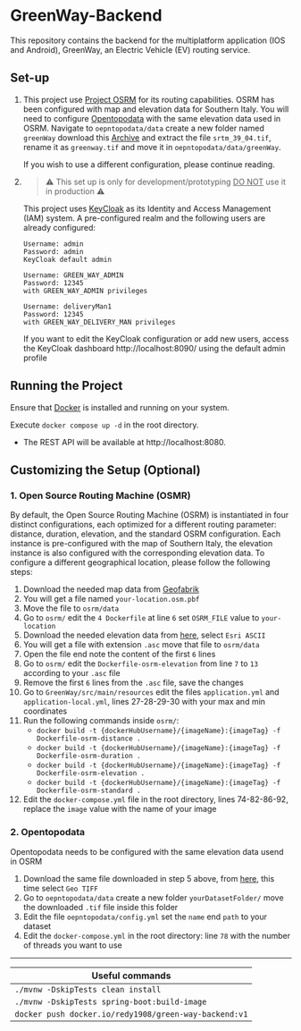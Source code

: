 # GreenWay-Backend
This repository contains the backend for the multiplatform application (IOS and Android),
GreenWay, an Electric Vehicle (EV) routing service.

## Set-up

1. This project use [Project OSRM](https://project-osrm.org/) for its routing capabilities. OSRM has been configured
   with map and elevation data for Southern Italy. You will need to configure [Opentopodata](https://www.opentopodata.org/) with the same
   elevation data used in OSRM. Navigate to ```oepntopodata/data``` create a new folder named ```greenWay```
   download this [Archive](https://srtm.csi.cgiar.org/wp-content/uploads/files/srtm_5x5/TIFF/srtm_39_04.zip) and extract the file ```srtm_39_04.tif```,
   rename it as ```greenway.tif``` and move it in ```oepntopodata/data/greenWay```.

   If you wish to use a different configuration, please continue reading.

2. > :warning: This set up is only for development/prototyping <u>DO NOT</u> use it in production :warning:

   This project uses [KeyCloak](https://www.keycloak.org/) as its Identity and Access Management (IAM) system. 
   A pre-configured realm and the following users are already configured:

    ```
    Username: admin
    Password: admin
    KeyCloak default admin
    ```

    ```
    Username: GREEN_WAY_ADMIN
    Password: 12345
    with GREEN_WAY_ADMIN privileges
    ```
    
    ```
    Username: deliveryMan1
    Password: 12345
    with GREEN_WAY_DELIVERY_MAN privileges
    ```

    If you want to edit the KeyCloak configuration or add new users, access the 
    KeyCloak dashboard http://localhost:8090/ using the default admin profile

## Running the Project

Ensure that [Docker](https://www.docker.com/) is installed and running on your system.

Execute ```docker compose up -d``` in the root directory. 
- The REST API will be available at http://localhost:8080.

## Customizing the Setup (Optional)

### 1. Open Source Routing Machine (OSMR)

By default, the Open Source Routing Machine (OSRM) is instantiated in four distinct configurations, each optimized for a 
different routing parameter: distance, duration, elevation, and the standard OSRM configuration. Each instance 
is pre-configured with the map of Southern Italy, the elevation instance is also configured with the corresponding elevation data. 
To configure a different geographical location, please follow the following steps:

1. Download the needed map data from [Geofabrik](https://www.geofabrik.de/)
2. You will get a file named ```your-location.osm.pbf```
3. Move the file to ```osrm/data```
4. Go to ```osrm/``` edit the ```4 Dockerfile``` at line ```6``` set ```OSRM_FILE``` value to ```your-location```
5. Download the needed elevation data from [here](https://srtm.csi.cgiar.org/srtmdata/), select ```Esri ASCII```
6. You will get a file with extension ```.asc``` move that file to ```osrm/data```
7. Open the file end note the content of the first ```6``` lines
8. Go to ```osrm/``` edit the ```Dockerfile-osrm-elevation``` from line ```7``` to ```13``` according to your ```.asc``` file
9. Remove the first ```6``` lines from the  ```.asc``` file, save the changes 
10. Go to ```GreenWay/src/main/resources``` edit the files ```application.yml``` and ```application-local.yml```, lines 27-28-29-30 with your max and min coordinates 
10. Run the following commands inside ```osrm/```:
    - ```docker build -t {dockerHubUsername}/{imageName}:{imageTag} -f Dockerfile-osrm-distance .```
    - ```docker build -t {dockerHubUsername}/{imageName}:{imageTag} -f Dockerfile-osrm-duration .```
    - ```docker build -t {dockerHubUsername}/{imageName}:{imageTag} -f Dockerfile-osrm-elevation .```
    - ```docker build -t {dockerHubUsername}/{imageName}:{imageTag} -f Dockerfile-osrm-standard .```
11. Edit the ```docker-compose.yml``` file in the root directory, lines 74-82-86-92, replace the `image` value with the name of your image

### 2. Opentopodata

Opentopodata needs to be configured with the same elevation data usend in OSRM

1. Download the same file downloaded in step 5 above, from [here](https://srtm.csi.cgiar.org/srtmdata/), this time select ```Geo TIFF```
2. Go to ```oepntopodata/data``` create a new folder ```yourDatasetFolder/``` move the downloaded ```.tif``` file inside this folder
3. Edit the file ```oepntopodata/config.yml``` set the ```name``` end ```path``` to your dataset
4. Edit the ```docker-compose.yml``` in the root directory: line ```78``` with the number of threads you want to use

---

| Useful commands                                           |
|-----------------------------------------------------------|
| ```./mvnw -DskipTests clean install```                    |
| ```./mvnw -DskipTests spring-boot:build-image```          |
| ```docker push docker.io/redy1908/green-way-backend:v1``` |